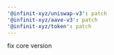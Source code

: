 ```yaml
---
'@infinit-xyz/uniswap-v3': patch
'@infinit-xyz/aave-v3': patch
'@infinit-xyz/token': patch
---
```


fix core version
